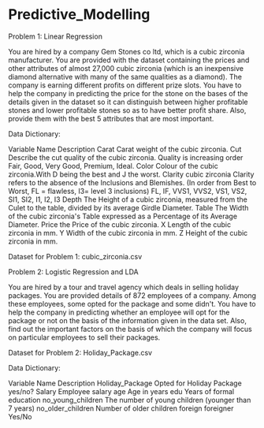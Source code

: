 # Predictive_Modelling
Problem 1: Linear Regression


You are hired by a company Gem Stones co ltd, which is a cubic zirconia manufacturer. You are provided with the dataset containing the prices and other attributes of almost 27,000 cubic zirconia (which is an inexpensive diamond alternative with many of the same qualities as a diamond). The company is earning different profits on different prize slots. You have to help the company in predicting the price for the stone on the bases of the details given in the dataset so it can distinguish between higher profitable stones and lower profitable stones so as to have better profit share. Also, provide them with the best 5 attributes that are most important.


Data Dictionary:

Variable Name	Description
Carat	 Carat weight of the cubic zirconia.
Cut	 Describe the cut quality of the cubic zirconia. Quality is increasing order Fair, Good, Very Good, Premium, Ideal.
Color 	 Colour of the cubic zirconia.With D being the best and J the worst.
Clarity	 cubic zirconia Clarity refers to the absence of the Inclusions and Blemishes. (In order from Best to Worst, FL = flawless, I3= level 3 inclusions) FL, IF, VVS1, VVS2, VS1, VS2, SI1, SI2, I1, I2, I3
Depth	 The Height of a cubic zirconia, measured from the Culet to the table, divided by its average Girdle Diameter.
Table	 The Width of the cubic zirconia's Table expressed as a Percentage of its Average Diameter.
Price	 the Price of the cubic zirconia.
X	 Length of the cubic zirconia in mm.
Y	 Width of the cubic zirconia in mm.
Z	 Height of the cubic zirconia in mm.

Dataset for Problem 1: cubic_zirconia.csv


Problem 2: Logistic Regression and LDA


You are hired by a tour and travel agency which deals in selling holiday packages. You are provided details of 872 employees of a company. Among these employees, some opted for the package and some didn't. You have to help the company in predicting whether an employee will opt for the package or not on the basis of the information given in the data set. Also, find out the important factors on the basis of which the company will focus on particular employees to sell their packages.

Dataset for Problem 2: Holiday_Package.csv

Data Dictionary:

Variable Name	Description
Holiday_Package 	 Opted for Holiday Package yes/no?
Salary 	 Employee salary
age 	 Age in years
edu 	 Years of formal education
no_young_children 	 The number of young children (younger than 7 years)
no_older_children 	 Number of older children
foreign 	 foreigner Yes/No
